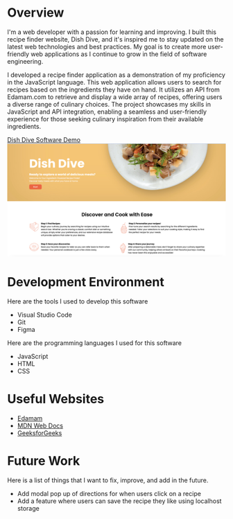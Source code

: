 # Overview

I'm a web developer with a passion for learning and improving. I built this recipe finder website, Dish Dive, and it's inspired me to stay updated on the latest web technologies and best practices. My goal is to create more user-friendly web applications as I continue to grow in the field of software engineering.

I developed a recipe finder application as a demonstration of my proficiency in the JavaScript language. This web application allows users to search for recipes based on the ingredients they have on hand. It utilizes an API from Edamam.com to retrieve and display a wide array of recipes, offering users a diverse range of culinary choices. The project showcases my skills in JavaScript and API integration, enabling a seamless and user-friendly experience for those seeking culinary inspiration from their available ingredients.


[Dish Dive Software Demo](https://youtu.be/xsHEvIv0Hxw)
![Screenshot of the picture](./assets/Screenshot%202023-09-30%20at%201.30.28%20PM.png)

# Development Environment

Here are the tools I used to develop this software
* Visual Studio Code
* Git
* Figma

Here are the programming languages I used for this software
* JavaScript
* HTML
* CSS

# Useful Websites


- [Edamam](https://developer.edamam.com/edamam-docs-recipe-api)
- [MDN Web Docs](https://developer.mozilla.org/en-US/docs/Learn/JavaScript/Client-side_web_APIs/Introduction)
- [GeeksforGeeks](https://www.geeksforgeeks.org/working-with-apis-in-javascript/#)

# Future Work

Here is a list of things that I want to fix, improve, and add in the future.

- Add modal pop up of directions for when users click on a recipe
- Add a feature where users can save the recipe they like using localhost storage
